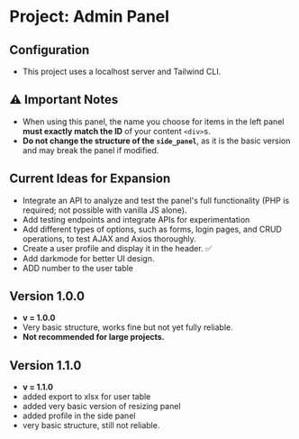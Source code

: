 # Project: Admin Panel

## Configuration

- This project uses a localhost server and Tailwind CLI.

## ⚠️ Important Notes

- When using this panel, the name you choose for items in the left panel **must exactly match the ID** of your content `<div>`s.
- **Do not change the structure of the `side_panel`**, as it is the basic version and may break the panel if modified.

## Current Ideas for Expansion

- Integrate an API to analyze and test the panel's full functionality (PHP is required; not possible with vanilla JS alone).
- Add testing endpoints and integrate APIs for experimentation
- Add different types of options, such as forms, login pages, and CRUD operations, to test AJAX and Axios thoroughly.
- Create a user profile and display it in the header. ✅
- Add darkmode for better UI design.
- ADD number to the user table

## Version 1.0.0

- **v = 1.0.0**
- Very basic structure, works fine but not yet fully reliable.
- **Not recommended for large projects.**

## Version 1.1.0

- **v = 1.1.0**
- added export to xlsx for user table
- added very basic version of resizing panel
- added profile in the side panel
- very basic structure, still not reliable.
